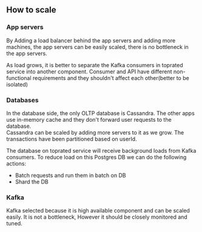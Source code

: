 ## How to scale

### App servers
By Adding a load balancer behind the app servers and adding more machines, the app servers can be easily 
scaled, there is no bottleneck in the app servers. 

As load grows, it is better to separate the Kafka consumers in toprated service into another component. 
Consumer and API have different non-functional requirements and they shouldn't affect each other(better to be isolated) 

### Databases
In the database side, the only OLTP database is Cassandra. 
The other apps use in-memory cache and they don't forward user requests to the database.  
Cassandra can be scaled by adding more servers to it as we grow. The transactions have been partitioned based on userId.

The database on toprated service will receive background loads from Kafka consumers.
To reduce load on this Postgres DB we can do the following actions:
* Batch requests and run them in batch on DB
* Shard the DB

### Kafka
Kafka selected because it is high available component and can be scaled easily. It is not a bottleneck, 
However it should be closely monitored and tuned.